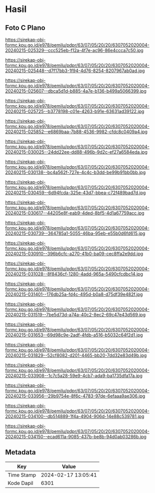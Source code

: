 # Hasil

## Foto C Plano

https://sirekap-obj-formc.kpu.go.id/e978/pemilu/pdpr/63/07/05/20/20/6307052020004-20240215-025329--ccc525eb-f12a-4f7e-ac96-86e4ccca7c50.jpg

https://sirekap-obj-formc.kpu.go.id/e978/pemilu/pdpr/63/07/05/20/20/6307052020004-20240215-025448--d7f17bb3-1f94-4d76-8254-8207967ab0ad.jpg

https://sirekap-obj-formc.kpu.go.id/e978/pemilu/pdpr/63/07/05/20/20/6307052020004-20240215-025607--dbca5d1d-b885-4a7e-b136-b499a5066399.jpg

https://sirekap-obj-formc.kpu.go.id/e978/pemilu/pdpr/63/07/05/20/20/6307052020004-20240215-025725--b3778198-c01e-4263-b91e-63631ad39122.jpg

https://sirekap-obj-formc.kpu.go.id/e978/pemilu/pdpr/63/07/05/20/20/6307052020004-20240215-025852--e6869baa-7b88-4536-9982-cfdc8c0409a4.jpg

https://sirekap-obj-formc.kpu.go.id/e978/pemilu/pdpr/63/07/05/20/20/6307052020004-20240215-030025--24dd22ee-dd88-496b-9d2c-ef27a6584eda.jpg

https://sirekap-obj-formc.kpu.go.id/e978/pemilu/pdpr/63/07/05/20/20/6307052020004-20240215-030138--bc4a562f-727e-4c4c-b3dd-be99b91bb0bb.jpg

https://sirekap-obj-formc.kpu.go.id/e978/pemilu/pdpr/63/07/05/20/20/6307052020004-20240215-030459--6d94fcda-325e-43d7-bbea-c72f489bad7d.jpg

https://sirekap-obj-formc.kpu.go.id/e978/pemilu/pdpr/63/07/05/20/20/6307052020004-20240215-030617--44205e8f-eab9-4ded-8bf5-4d1a67759acc.jpg

https://sirekap-obj-formc.kpu.go.id/e978/pemilu/pdpr/63/07/05/20/20/6307052020004-20240215-030739--364785a1-5055-46ba-95eb-e55b0d6fd615.jpg

https://sirekap-obj-formc.kpu.go.id/e978/pemilu/pdpr/63/07/05/20/20/6307052020004-20240215-030910--396b6cfc-a270-41b0-ba09-cec8ffa2e9dd.jpg

https://sirekap-obj-formc.kpu.go.id/e978/pemilu/pdpr/63/07/05/20/20/6307052020004-20240215-031028--8f8436cf-1280-4add-965a-5490cfcdbc14.jpg

https://sirekap-obj-formc.kpu.go.id/e978/pemilu/pdpr/63/07/05/20/20/6307052020004-20240215-031401--176db25a-fd4c-495d-b0a8-d75df39e482f.jpg

https://sirekap-obj-formc.kpu.go.id/e978/pemilu/pdpr/63/07/05/20/20/6307052020004-20240215-031519--7be5d73d-a74a-40c2-8ec2-69c47e43d569.jpg

https://sirekap-obj-formc.kpu.go.id/e978/pemilu/pdpr/63/07/05/20/20/6307052020004-20240215-031653--69d98c9e-2adf-4fdb-a516-b5032c64f2d1.jpg

https://sirekap-obj-formc.kpu.go.id/e978/pemilu/pdpr/63/07/05/20/20/6307052020004-20240215-031829--52cf8082-d201-4465-bb20-7dd32e83d49b.jpg

https://sirekap-obj-formc.kpu.go.id/e978/pemilu/pdpr/63/07/05/20/20/6307052020004-20240215-033908--1c7c5a28-59e9-4cb7-ada9-ba1735dfa17a.jpg

https://sirekap-obj-formc.kpu.go.id/e978/pemilu/pdpr/63/07/05/20/20/6307052020004-20240215-033956--29b9754e-8f6c-4783-97de-6efaaa9ae306.jpg

https://sirekap-obj-formc.kpu.go.id/e978/pemilu/pdpr/63/07/05/20/20/6307052020004-20240215-034100--db514889-1f4a-4904-906d-14e88c539781.jpg

https://sirekap-obj-formc.kpu.go.id/e978/pemilu/pdpr/63/07/05/20/20/6307052020004-20240215-034150--ecad611a-9085-437b-be8b-94d0ab03286b.jpg


## Metadata

| Key        | Value               |
| ---------- | ------------------- |
| Time Stamp | 2024-02-17 13:05:41 |
| Kode Dapil | 6301                |



